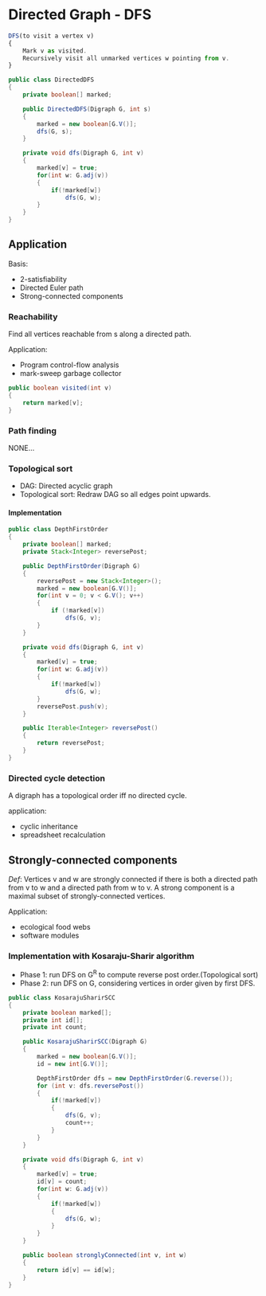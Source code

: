 # Directed Graph - DFS


``` javascript
DFS(to visit a vertex v)
{
    Mark v as visited.
    Recursively visit all unmarked vertices w pointing from v.
}
```

``` java
public class DirectedDFS
{
    private boolean[] marked;

    public DirectedDFS(Digraph G, int s)
    {
        marked = new boolean[G.V()];
        dfs(G, s);
    }

    private void dfs(Digraph G, int v)
    {
        marked[v] = true;
        for(int w: G.adj(v))
        {
            if(!marked[w])
                dfs(G, w);
        }
    }
}
```

## Application

Basis:

+ 2-satisfiability
+ Directed Euler path
+ Strong-connected components

### Reachability

Find all vertices reachable from s along a directed path.

Application:

+ Program control-flow analysis
+ mark-sweep garbage collector

``` java
public boolean visited(int v)
{
    return marked[v];
}
```

### Path finding

NONE…

### Topological sort

+ DAG: Directed acyclic graph
+ Topological sort: Redraw DAG so all edges point upwards.

#### Implementation

``` java
public class DepthFirstOrder
{
    private boolean[] marked;
    private Stack<Integer> reversePost;

    public DepthFirstOrder(Digraph G)
    {
        reversePost = new Stack<Integer>();
        marked = new boolean[G.V()];
        for(int v = 0; v < G.V(); v++)
        {
            if (!marked[v])
                dfs(G, v);
        }
    }

    private void dfs(Digraph G, int v)
    {
        marked[v] = true;
        for(int w: G.adj(v))
        {
            if(!marked[w])
                dfs(G, w);
        }
        reversePost.push(v);
    }

    public Iterable<Integer> reversePost()
    {
        return reversePost;
    }
}
```

### Directed cycle detection

A digraph has a topological order iff no directed cycle.

application:

+ cyclic inheritance
+ spreadsheet recalculation

## Strongly-connected components

*Def*: Vertices v and w are strongly connected if there is both a directed path from v to w and a directed path from w to v. A strong component is a maximal subset of strongly-connected vertices.

Application:

+ ecological food webs
+ software modules

### Implementation with Kosaraju-Sharir algorithm

+ Phase 1: run DFS on G<sup>R</sup> to compute reverse post order.(Topological sort)
+ Phase 2: run DFS on G, considering vertices in order given by first DFS.


``` java
public class KosarajuSharirSCC
{
    private boolean marked[];
    private int id[];
    private int count;

    public KosarajuSharirSCC(Digraph G)
    {
        marked = new boolean[G.V()];
        id = new int[G.V()];

        DepthFirstOrder dfs = new DepthFirstOrder(G.reverse());
        for (int v: dfs.reversePost())
        {
            if(!marked[v])
            {
                dfs(G, v);
                count++;
            }
        }
    }

    private void dfs(Digraph G, int v)
    {
        marked[v] = true;
        id[v] = count;
        for(int w: G.adj(v))
        {
            if(!marked[w])
            {
                dfs(G, w);
            }
        }
    }

    public boolean stronglyConnected(int v, int w)
    {
        return id[v] == id[w];
    }
}
```
